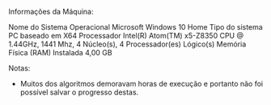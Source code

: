 Informações da Máquina:

Nome do Sistema Operacional	Microsoft Windows 10 Home 
Tipo do sistema	PC baseado em X64
Processador	Intel(R) Atom(TM) x5-Z8350  CPU @ 1.44GHz, 1441 Mhz, 4 Núcleo(s), 4 Processador(es) Lógico(s)
Memória Física (RAM) Instalada	4,00 GB

Notas:
- Muitos dos algoritmos demoravam horas de execução e portanto não foi possível salvar o progresso destas.
